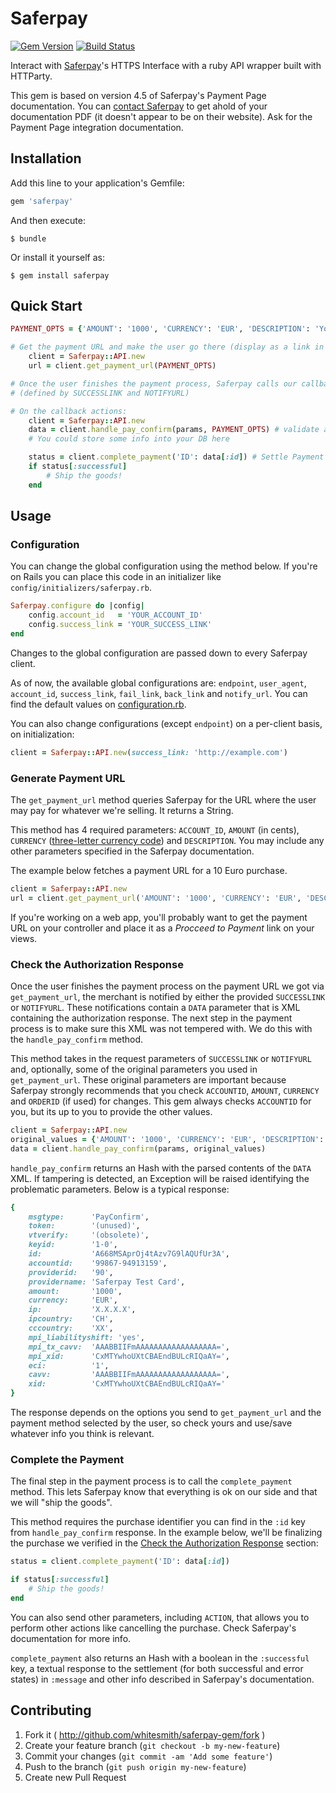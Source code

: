 # Saferpay

[![Gem Version](https://badge.fury.io/rb/saferpay.svg)](http://badge.fury.io/rb/saferpay) [![Build Status](https://travis-ci.org/whitesmith/saferpay-gem.svg?branch=master)](https://travis-ci.org/whitesmith/saferpay-gem)

Interact with [Saferpay](http://saferpay.com)'s HTTPS Interface with a ruby API wrapper built with HTTParty.

This gem is based on version 4.5 of Saferpay's Payment Page documentation. You can [contact Saferpay](http://saferpay.com/contact/) to get ahold of your documentation PDF (it doesn't appear to be on their website). Ask for the Payment Page integration documentation.

## Installation

Add this line to your application's Gemfile:

```ruby
gem 'saferpay'
```

And then execute:

    $ bundle

Or install it yourself as:

    $ gem install saferpay

## Quick Start

```ruby
PAYMENT_OPTS = {'AMOUNT': '1000', 'CURRENCY': 'EUR', 'DESCRIPTION': 'You are paying for XYZ.'}

# Get the payment URL and make the user go there (display as a link in the interface or something)
    client = Saferpay::API.new
    url = client.get_payment_url(PAYMENT_OPTS)

# Once the user finishes the payment process, Saferpay calls our callback URLs
# (defined by SUCCESSLINK and NOTIFYURL)

# On the callback actions:
    client = Saferpay::API.new
    data = client.handle_pay_confirm(params, PAYMENT_OPTS) # validate and parse the callback data
    # You could store some info into your DB here

    status = client.complete_payment('ID': data[:id]) # Settle Payment
    if status[:successful]
        # Ship the goods!
    end
```

## Usage

### Configuration

You can change the global configuration using the method below. If you're on Rails you can place this code in an initializer like `config/initializers/saferpay.rb`.

```ruby
Saferpay.configure do |config|
    config.account_id   = 'YOUR_ACCOUNT_ID'
    config.success_link = 'YOUR_SUCCESS_LINK'
end
```

Changes to the global configuration are passed down to every Saferpay client.

As of now, the available global configurations are: `endpoint`, `user_agent`, `account_id`, `success_link`, `fail_link`, `back_link` and `notify_url`. You can find the default values on [configuration.rb](lib/saferpay/configuration.rb).

You can also change configurations (except `endpoint`) on a per-client basis, on initialization:

```ruby
client = Saferpay::API.new(success_link: 'http://example.com')
```

### Generate Payment URL

The `get_payment_url` method queries Saferpay for the URL where the user may pay for whatever we're selling. It returns a String.

This method has 4 required parameters: `ACCOUNT_ID`, `AMOUNT` (in cents), `CURRENCY` ([three-letter currency code](http://www.xe.com/iso4217.php)) and `DESCRIPTION`. You may include any other parameters specified in the Saferpay documentation.

The example below fetches a payment URL for a 10 Euro purchase.

```ruby
client = Saferpay::API.new
url = client.get_payment_url('AMOUNT': '1000', 'CURRENCY': 'EUR', 'DESCRIPTION': 'You are paying for XYZ.')
```

If you're working on a web app, you'll probably want to get the payment URL on your controller and place it as a *Procceed to Payment* link on your views.

### Check the Authorization Response

Once the user finishes the payment process on the payment URL we got via `get_payment_url`, the merchant is notified by either the provided `SUCCESSLINK` or `NOTIFYURL`. These notifications contain a `DATA` parameter that is XML containing the authorization response. The next step in the payment process is to make sure this XML was not tempered with. We do this with the `handle_pay_confirm` method.

This method takes in the request parameters of `SUCCESSLINK` or `NOTIFYURL` and, optionally, some of the original parameters you used in `get_payment_url`. These original parameters are important because Saferpay strongly recommends that you check `ACCOUNTID`, `AMOUNT`, `CURRENCY` and `ORDERID` (if used) for changes. This gem always checks `ACCOUNTID` for you, but its up to you to provide the other values.

```ruby
client = Saferpay::API.new
original_values = {'AMOUNT': '1000', 'CURRENCY': 'EUR', 'DESCRIPTION': 'You are paying for XYZ.'}
data = client.handle_pay_confirm(params, original_values)
```

`handle_pay_confirm` returns an Hash with the parsed contents of the `DATA` XML. If tampering is detected, an Exception will be raised identifying the problematic parameters. Below is a typical response:

```ruby
{
    msgtype:      'PayConfirm',
    token:        '(unused)',
    vtverify:     '(obsolete)',
    keyid:        '1-0',
    id:           'A668MSAprOj4tAzv7G9lAQUfUr3A',
    accountid:    '99867-94913159',
    providerid:   '90',
    providername: 'Saferpay Test Card',
    amount:       '1000',
    currency:     'EUR',
    ip:           'X.X.X.X',
    ipcountry:    'CH',
    cccountry:    'XX',
    mpi_liabilityshift: 'yes',
    mpi_tx_cavv:  'AAABBIIFmAAAAAAAAAAAAAAAAAA=',
    mpi_xid:      'CxMTYwhoUXtCBAEndBULcRIQaAY=',
    eci:          '1',
    cavv:         'AAABBIIFmAAAAAAAAAAAAAAAAAA=',
    xid:          'CxMTYwhoUXtCBAEndBULcRIQaAY='
}
```

The response depends on the options you send to `get_payment_url` and the payment method selected by the user, so check yours and use/save whatever info you think is relevant.

### Complete the Payment

The final step in the payment process is to call the `complete_payment` method. This lets Saferpay know that everything is ok on our side and that we will "ship the goods".

This method requires the purchase identifier you can find in the `:id` key from `handle_pay_confirm` response. In the example below, we'll be finalizing the purchase we verified in the [Check the Authorization Response](#check-the-authorization-response) section:

```ruby
status = client.complete_payment('ID': data[:id])

if status[:successful]
    # Ship the goods!
end
```

You can also send other parameters, including `ACTION`, that allows you to perform other actions like cancelling the purchase. Check Saferpay's documentation for more info.

`complete_payment` also returns an Hash with a boolean in the `:successful` key, a textual response to the settlement (for both successful and error states) in `:message` and other info described in Saferpay's documentation.

## Contributing

1. Fork it ( http://github.com/whitesmith/saferpay-gem/fork )
2. Create your feature branch (`git checkout -b my-new-feature`)
3. Commit your changes (`git commit -am 'Add some feature'`)
4. Push to the branch (`git push origin my-new-feature`)
5. Create new Pull Request
